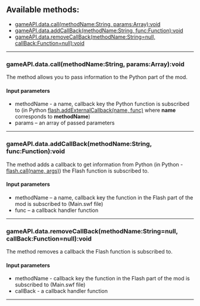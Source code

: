 ## Available methods:

- [gameAPI.data.call(methodName:String, params:Array):void](#gameAPIdatacallmethodNameString-paramsArrayvoid)
- [gameAPI.data.addCallBack(methodName:String, func:Function):void](#gameAPIdataaddCallBackmethodNameString-funcFunctionvoid)
- [gameAPI.data.removeCallBack(methodName:String=null, callBack:Function=null):void](#gameAPIdataremoveCallBackmethodNameStringnull-callBackFunctionnullvoid)

---

### gameAPI.data.call(methodName:String, params:Array):void
The method allows you to pass information to the Python part of the mod.

#### Input parameters
- methodName - a name, callback key the Python function is subscribed to (in Python [flash.addExternalCallback(name, func)](../PythonAPI/flash.md/#addExternalCallbackname-func) where **name** corresponds to **methodName**)
- params – an array of passed parameters

---

### gameAPI.data.addCallBack(methodName:String, func:Function):void
The method adds a callback to get information from Python (in Python - [flash.call(name, args)](../PythonAPI/flash.md/##callname-args)) the Flash function is subscribed to.

#### Input parameters
- methodName – a name, callback key the function in the Flash part of the mod is subscribed to (Main.swf file)
- func – a callback handler function

---

### gameAPI.data.removeCallBack(methodName:String=null, callBack:Function=null):void
The method removes a callback the Flash function is subscribed to.

#### Input parameters
- methodName - callback key the function in the Flash part of the mod is subscribed to (Main.swf file)
- callBack - a callback handler function

---

